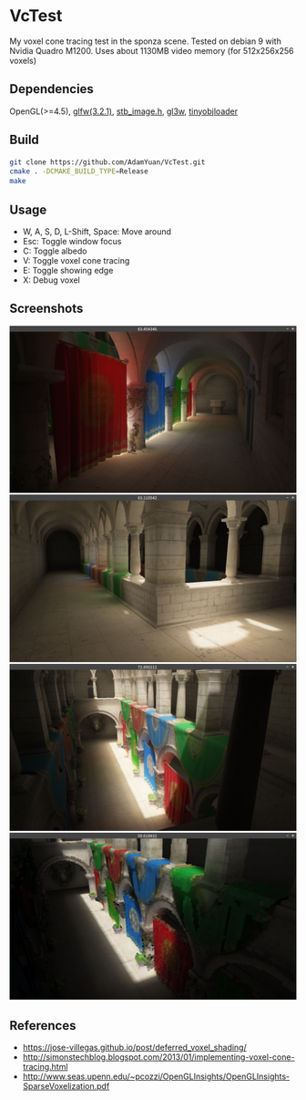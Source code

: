 # VcTest
My voxel cone tracing test in the sponza scene. Tested on debian 9 with Nvidia Quadro M1200. Uses about 1130MB video memory (for 512x256x256 voxels)
## Dependencies
OpenGL(>=4.5), [glfw(3.2.1)](http://www.glfw.org/), [stb_image.h](https://github.com/nothings/stb), [gl3w](https://github.com/skaslev/gl3w), [tinyobjloader](https://github.com/syoyo/tinyobjloader)
## Build
```bash
git clone https://github.com/AdamYuan/VcTest.git
cmake . -DCMAKE_BUILD_TYPE=Release
make
```
## Usage
* W, A, S, D, L-Shift, Space: Move around
* Esc: Toggle window focus
* C: Toggle albedo
* V: Toggle voxel cone tracing
* E: Toggle showing edge 
* X: Debug voxel
## Screenshots
![alt text](https://raw.githubusercontent.com/AdamYuan/VcTest/master/screenshots/1.png)
![alt text](https://raw.githubusercontent.com/AdamYuan/VcTest/master/screenshots/2.png)
![alt text](https://raw.githubusercontent.com/AdamYuan/VcTest/master/screenshots/3.png)
![alt text](https://raw.githubusercontent.com/AdamYuan/VcTest/master/screenshots/4.png)
## References
* https://jose-villegas.github.io/post/deferred_voxel_shading/
* http://simonstechblog.blogspot.com/2013/01/implementing-voxel-cone-tracing.html
* http://www.seas.upenn.edu/~pcozzi/OpenGLInsights/OpenGLInsights-SparseVoxelization.pdf
